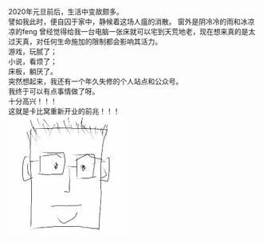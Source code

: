 2020年元旦前后，生活中变故颇多。  
譬如我此时，便自囚于家中，静候着这场人瘟的消散。 
窗外是阴冷冷的雨和冰凉凉的feng 
曾经觉得给我一台电脑一张床就可以宅到天荒地老，现在想来真的是太过天真，对任何生命施加的限制都会影响其活力。  
游戏，玩腻了；  
小说，看烦了；  
床板，躺厌了。  
突然想起来，我还有一个年久失修的个人站点和公众号。  
我终于可以有点事情做了呀。  
十分高兴！！！  
这就是卡比窝重新开业的前兆！！！  
![](./logo.jpg)